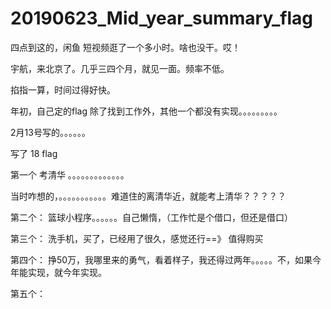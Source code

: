 # 20190623_Mid_year_summary_flag


四点到这的，闲鱼 短视频逛了一个多小时。啥也没干。哎！ 


宇航，来北京了。几乎三四个月，就见一面。频率不低。


掐指一算，时间过得好快。


年初，自己定的flag 除了找到工作外，其他一个都没有实现。。。。。。。。。

2月13号写的。。。。。。

写了 18 flag 

第一个 考清华  。。。。。。。。。。。。。

当时咋想的，。。。。。。。。。。。难道住的离清华近，就能考上清华？？？？？

第二个： 篮球小程序。。。。。。自己懒惰，（工作忙是个借口，但还是借口）

第三个： 洗手机，买了，已经用了很久，感觉还行==》 值得购买

第四个：  挣50万，我哪里来的勇气，看着样子，我还得过两年。。。。。不，如果今年能实现，就今年实现。

第五个： 
